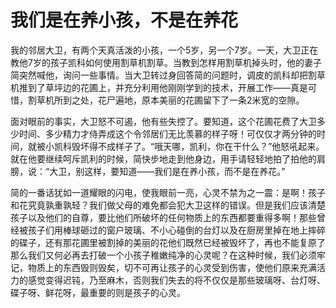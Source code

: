 # 我们是在养小孩，不是在养花

我的邻居大卫，有两个天真活泼的小孩，一个5岁，另一个7岁。一天，大卫正在教他7岁的孩子凯科如何使用割草机割草。当教到怎样用割草机掉头时，他的妻子简突然喊他，询问一些事情。当大卫转过身回答简的问题时，调皮的凯科却把割草机推到了草坪边的花圃上，并充分利用他刚刚学到的技术，开展工作——真是可惜，割草机所到之处，花尸遍地，原本美丽的花圃留下了一条2米宽的空隙。 

面对眼前的事实，大卫怒不可遏，他有些失控了。要知道，这个花圃花费了大卫多少时间、多少精力才侍弄成这个令邻居们无比羡慕的样子呀！可仅仅才两分钟的时间，就被小凯科毁坏得不成样子了。“哦天哪，凯利，你在干什么？”他怒吼起来。就在他要继续呵斥凯利的时候，简快步地走到他身边，用手请轻轻地拍了拍他的肩膀，说：“大卫，别这样，要知道——我们是在养小孩，而不是在养花。” 

简的一番话犹如一道耀眼的闪电，使我眼前一亮，心灵不禁为之一震：是啊！孩子和花究竟孰重孰轻？我们做父母的难免都会犯大卫这样的错误。但是我们应该清楚孩子以及他们的自尊，要比他们所破坏的任何物质上的东西都要重得多啊！那些曾经被孩子们用棒球砸过的窗户玻璃、不小心碰倒的台灯以及在厨房里掉在地上摔碎的碟子，还有那花圃里被割掉的美丽的花他们既然已经被毁坏了，再也不能复原了那么我们又何必再去打破一个小孩子稚嫩纯净的心灵呢？在这种时候，我们必须牢记，物质上的东西毁则毁矣，切不可再让孩子的心灵受到伤害，使他们原来充满活力的感觉变得迟钝，乃至麻木，否则我们失去的将不仅仅是那些玻璃呀、台灯呀、碟子呀、鲜花呀，最重要的则是孩子的心灵。
 